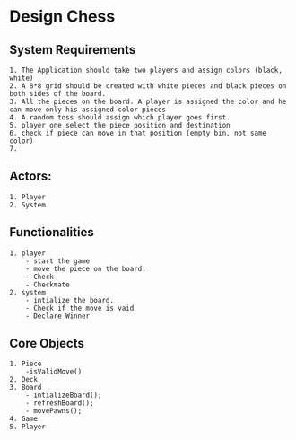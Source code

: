 # Design Chess

## System Requirements

	1. The Application should take two players and assign colors (black, white)
	2. A 8*8 grid should be created with white pieces and black pieces on both sides of the board.
	3. All the pieces on the board. A player is assigned the color and he can move only his assigned color pieces
	4. A random toss should assign which player goes first.
	5. player one select the piece position and destination
	6. check if piece can move in that position (empty bin, not same color)
	7. 


## Actors:
	1. Player
	2. System

## Functionalities
	1. player
		- start the game
		- move the piece on the board.
		- Check
		- Checkmate
	2. system
		- intialize the board.
		- Check if the move is vaid
		- Declare Winner

## Core Objects
	1. Piece
		-isValidMove()
	2. Deck
	3. Board
		- intializeBoard();
		- refreshBoard();
		- movePawns();
	4. Game
	5. Player



 
